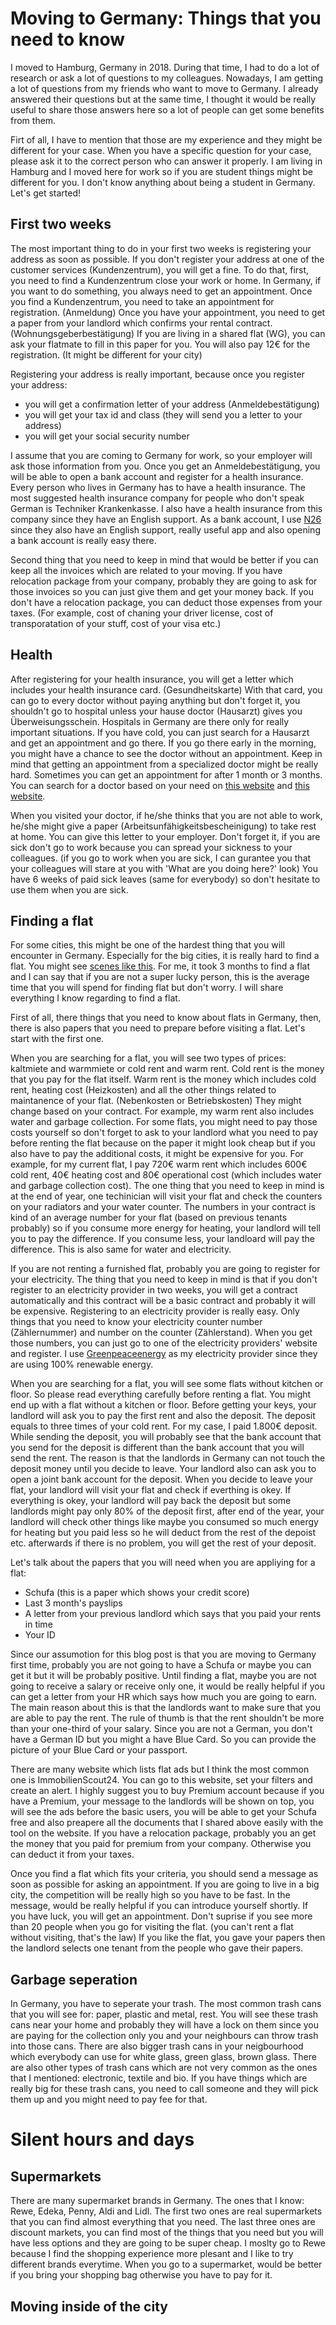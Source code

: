 # Moving to Germany: Things that you need to know

I moved to Hamburg, Germany in 2018. During that time, I had to do a lot of research or ask a lot of questions to my colleagues. Nowadays, I am getting a lot of questions from my friends who want to move to Germany. I already answered their questions but at the same time, I thought it would be really useful to share those answers here so a lot of people can get some benefits from them.

Firt of all, I have to mention that those are my experience and they might be different for your case. When you have a specific question for your case, please ask it to the correct person who can answer it properly. I am living in Hamburg and I moved here for work so if you are student things might be different for you. I don't know anything about being a student in Germany. Let's get started!

## First two weeks

The most important thing to do in your first two weeks is registering your address as soon as possible. If you don't register your address at one of the customer services (Kundenzentrum), you will get a fine. To do that, first, you need to find a Kundenzentrum close your work or home. In Germany, if you want to do something, you always need to get an appointment. Once you find a Kundenzentrum, you need to take an appointment for registration. (Anmeldung) Once you have your appointment, you need to get a paper from your landlord which confirms your rental contract. (Wohnungsgeberbestätigung) If you are living in a shared flat (WG), you can ask your flatmate to fill in this paper for you. You will also pay 12€ for the registration. (It might be different for your city)

Registering your address is really important, because once you register your address:

- you will get a confirmation letter of your address (Anmeldebestätigung)
- you will get your tax id and class (they will send you a letter to your address)
- you will get your social security number

I assume that you are coming to Germany for work, so your employer will ask those information from you. Once you get an Anmeldebestätigung, you will be able to open a bank account and register for a health insurance. Every person who lives in Germany has to have a health insurance. The most suggested health insurance company for people who don't speak German is Techniker Krankenkasse. I also have a health insurance from this company since they have an English support. As a bank account, I use [N26](http://) since they also have an English support, really useful app and also opening a bank account is really easy there.

Second thing that you need to keep in mind that would be better if you can keep all the invoices which are related to your moving. If you have relocation package from your company, probably they are going to ask for those invoices so you can just give them and get your money back. If you don't have a relocation package, you can deduct those expenses from your taxes. (For example, cost of chaning your driver license, cost of transporatation of your stuff, cost of your visa etc.)

## Health

After registering for your health insurance, you will get a letter which includes your health insurance card. (Gesundheitskarte) With that card, you can go to every doctor without paying anything but don't forget it, you shouldn't go to hospital unless your hause doctor (Hausarzt) gives you Überweisungsschein. Hospitals in Germany are there only for really important situations. If you have cold, you can just search for a Hausarzt and get an appointment and go there. If you go there early in the morning, you might have a chance to see the doctor without an appointment. Keep in mind that getting an appointment from a specialized doctor might be really hard. Sometimes you can get an appointment for after 1 month or 3 months. You can search for a doctor based on your need on [this website](http://) and [this website](http://).

When you visited your doctor, if he/she thinks that you are not able to work, he/she might give a paper (Arbeitsunfähigkeitsbescheinigung) to take rest at home. You can give this letter to your employer. Don't forget it, if you are sick don't go to work because you can spread your sickness to your colleagues. (if you go to work when you are sick, I can gurantee you that your colleagues will stare at you with 'What are you doing here?' look) You have 6 weeks of paid sick leaves (same for everybody) so don't hesitate to use them when you are sick.


## Finding a flat

For some cities, this might be one of the hardest thing that you will encounter in Germany. Especially for the big cities, it is really hard to find a flat. You might see [scenes like this](http://). For me, it took 3 months to find a flat and I can say that if you are not a super lucky person, this is the average time that you will spend for finding flat but don't worry. I will share everything I know regarding to find a flat.


First of all, there things that you need to know about flats in Germany, then, there is also papers that you need to prepare before visiting a flat. Let's start with the first one.

When you are searching for a flat, you will see two types of prices: kaltmiete and warmmiete or cold rent and warm rent. Cold rent is the money that you pay for the flat itself. Warm rent is the money which includes cold rent, heating cost (Heizkosten) and all the other things related to maintanence of your flat. (Nebenkosten or Betriebskosten) They might change based on your contract. For example, my warm rent also includes water and garbage collection. For some flats, you might need to pay those costs yourself so don't forget to ask to your landlord what you need to pay before renting the flat because on the paper it might look cheap but if you also have to pay the additional costs, it might be expensive for you. For example, for my current flat, I pay 720€ warm rent which includes 600€ cold rent, 40€ heating cost and 80€ operational cost (which includes water and garbage collection cost). The one thing that you need to keep in mind is at the end of year, one techinician will visit your flat and check the counters on your radiators and your water counter. The numbers in your contract is kind of an average number for your flat (based on previous tenants probably) so if you consume more energy for heating, your landlord will tell you to pay the difference. If you consume less, your landloard will pay the difference. This is also same for water and electricity.

If you are not renting a furnished flat, probably you are going to register for your electricity. The thing that you need to keep in mind is that if you don't register to an electricity provider in two weeks, you will get a contract automatically and this contract will be a basic contract and probably it will be expensive. Registering to an electricity provider is really easy. Only things that you need to know your electricity counter number (Zählernummer) and number on the counter (Zählerstand). When you get those numbers, you can just go to one of the electricity providers' website and register. I use [Greenpeaceenergy](http://) as my electricity provider since they are using 100% renewable energy.


When you are searching for a flat, you will see some flats without kitchen or floor. So please read everything carefully before renting a flat. You might end up with a flat without a kitchen or floor. Before getting your keys, your landlord will ask you to pay the first rent and also the deposit. The deposit equals to three times of your cold rent. For my case, I paid 1.800€ deposit. While sending the deposit, you will probably see that the bank account that you send for the deposit is different than the bank account that you will send the rent. The reason is that the landlords in Germany can not touch the deposit money until you decide to leave. Your landlord also can ask you to open a joint bank account for the deposit. When you decide to leave your flat, your landlord will visit your flat and check if everthing is okey. If everything is okey, your landlord will pay back the deposit but some landlords might pay only 80% of the deposit first, after end of the year, your landlord will check other things like maybe you consumed so much energy for heating but you paid less so he will deduct from the rest of the depoist etc. afterwards if there is no problem, you will get the rest of your deposit.

Let's talk about the papers that you will need when you are appliying for a flat:

- Schufa (this is a paper which shows your credit score)
- Last 3 month's payslips
- A letter from your previous landlord which says that you paid your rents in time
- Your ID

Since our assumotion for this blog post is that you are moving to Germany first time, probably you are not going to have a Schufa or maybe you can get it but it will be probably positive. Until finding a flat, maybe you are not going to receive a salary or receive only one, it would be really helpful if you can get a letter from your HR which says how much you are going to earn. The main reason about this is that the landlords want to make sure that you are able to pay the rent. The rule of thumb is that the rent shouldn't be more than your one-third of your salary. Since you are not a German, you don't have a German ID but you might a have Blue Card. So you can provide the picture of your Blue Card or your passport.

There are many website which lists flat ads but I think the most common one is ImmobilienScout24. You can go to this website, set your filters and create an alert. I highly suggest you to buy Premium account because if you have a Premium, your message to the landlords will be shown on top, you will see the ads before the basic users, you will be able to get your Schufa free and also preapere all the documents that I shared above easily with the tool on the website. If you have a relocation package, probably you an get the money that you paid for premium from your company. Otherwise you can deduct it from your taxes.

Once you find a flat which fits your criteria, you should send a message as soon as possible for asking an appointment. If you are going to live in a big city, the competition will be really high so you have to be fast. In the message, would be really helpful if you can introduce yourself shortly. If you have luck, you will get an appointment. Don't suprise if you see more than 20 people when you go for visiting the flat. (you can't rent a flat without visiting, that's the law) If you like the flat, you gave your papers then the landlord selects one tenant from the people who gave their papers.


## Garbage seperation

In Germany, you have to seperate your trash. The most common trash cans that you will see for: paper, plastic and metal, rest. You will see these trash cans near your home and probably they will have a lock on them since you are paying for the collection only you and your neighbours can throw trash into those cans. There are also bigger trash cans in your neigbourhood which everybody can use for white glass, green glass, brown glass. There are also other types of trash cans which are not very common as the ones that I mentioned: electronic, textile and bio. If you have things which are really big for these trash cans, you need to call someone and they will pick them up and you might need to pay fee for that.

# Silent hours and days

## Supermarkets

There are many supermarket brands in Germany. The ones that I know: Rewe, Edeka, Penny, Aldi and Lidl. The first two ones are real supermarkets that you can find almost everything that you need. The last three ones are discount markets, you can find most of the things that you need but you will have less options and they are going to be super cheap. I moslty go to Rewe because I find the shopping experience more plesant and I like to try different brands everytime. When you go to a supermarket, would be better if you bring your shopping bag otherwise you have to pay for it.

## Moving inside of the city














